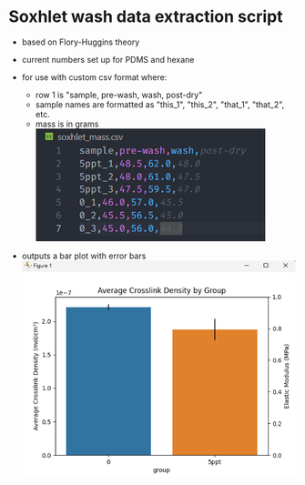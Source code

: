 # Soxhlet wash data extraction script
 - based on Flory-Huggins theory
 - current numbers set up for PDMS and hexane
 - for use with custom csv format where:
    - row 1 is "sample, pre-wash, wash, post-dry"
    - sample names are formatted as "this_1", "this_2", "that_1", "that_2", etc.
    - mass is in grams
 ![example csv](example_csv.png "Example CSV Format")


 - outputs a bar plot with error bars
 ![example output](example_output.png "Example Output")